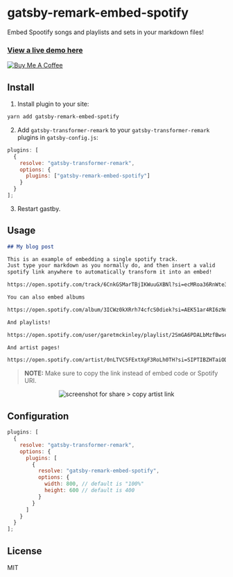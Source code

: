 # gatsby-remark-embed-spotify

Embed Spootify songs and playlists and sets in your markdown files!

### [View a live demo here](https://words.garet.io/music-for-programming/)

<a href="https://www.buymeacoffee.com/gm" target="_blank"><img src="https://www.buymeacoffee.com/assets/img/custom_images/orange_img.png" alt="Buy Me A Coffee" style="height: auto !important;width: auto !important;" ></a>

## Install

1. Install plugin to your site:

```bash
yarn add gatsby-remark-embed-spotify
```

2. Add `gatsby-transformer-remark` to your `gatsby-transformer-remark` plugins in `gatsby-config.js`:

```js
plugins: [
  {
    resolve: "gatsby-transformer-remark",
    options: {
      plugins: ["gatsby-remark-embed-spotify"]
    }
  }
];
```

3. Restart gastby.

## Usage

```markdown
## My blog post

This is an example of embedding a single spotify track.
Just type your markdown as you normally do, and then insert a valid
spotify link anywhere to automatically transform it into an embed!

https://open.spotify.com/track/6CnkGSMarTBjIKWuuGXBNl?si=ecMRoa36RnWte3RR7PdJhw

You can also embed albums

https://open.spotify.com/album/3ICWz0kXRrh74cfcS0diek?si=AEK51ar4RI6zNduAVMmI-Q

And playlists!

https://open.spotify.com/user/garetmckinley/playlist/2SmGA6PDALbMzfBwseeDNx?si=CDGId95KQHis8uYipbXLzQ

And artist pages!

https://open.spotify.com/artist/0nLTVC5FExtXgF3RoLh0TH?si=SIPTIBZHTaiODE_WNqB-BA
```

> __NOTE:__ Make sure to copy the link instead of embed code or Spotify URI.

<p align="center"><img src="https://i.imgur.com/eqx9bHa.png" alt="screenshot for share > copy artist link" /></p>

## Configuration

```js
plugins: [
  {
    resolve: "gatsby-transformer-remark",
    options: {
      plugins: [
        {
          resolve: "gatsby-remark-embed-spotify",
          options: {
            width: 800, // default is "100%"
            height: 600 // default is 400
          }
        }
      ]
    }
  }
];
```

## License

MIT
